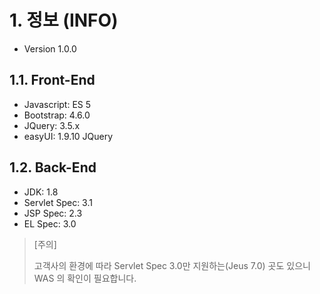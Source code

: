 # 1. 정보 (INFO)

* Version 1.0.0

## 1.1. Front-End
  - Javascript: ES 5
  - Bootstrap: 4.6.0
  - JQuery: 3.5.x
  - easyUI: 1.9.10 JQuery

## 1.2. Back-End 
  - JDK: 1.8
  - Servlet Spec: 3.1 
  - JSP Spec: 2.3
  - EL Spec: 3.0
> [주의]
> 
> 고객사의 환경에 따라 Servlet Spec 3.0만 지원하는(Jeus 7.0) 곳도 있으니 WAS 의 확인이 필요합니다.